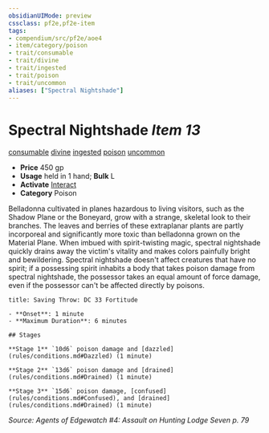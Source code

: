 ```yaml
---
obsidianUIMode: preview
cssclass: pf2e,pf2e-item
tags:
- compendium/src/pf2e/aoe4
- item/category/poison
- trait/consumable
- trait/divine
- trait/ingested
- trait/poison
- trait/uncommon
aliases: ["Spectral Nightshade"]
---
```

# Spectral Nightshade *Item 13*  
[consumable](rules/traits/consumable.md)  [divine](rules/traits/divine.md)  [ingested](rules/traits/ingested.md)  [poison](rules/traits/poison.md)  [uncommon](rules/traits/uncommon.md)  

- **Price** 450 gp
- **Usage** held in 1 hand; **Bulk** L
- **Activate** [Interact](rules/actions/interact.md)
- **Category** Poison

Belladonna cultivated in planes hazardous to living visitors, such as the Shadow Plane or the Boneyard, grow with a strange, skeletal look to their branches. The leaves and berries of these extraplanar plants are partly incorporeal and significantly more toxic than belladonna grown on the Material Plane. When imbued with spirit-twisting magic, spectral nightshade quickly drains away the victim's vitality and makes colors painfully bright and bewildering. Spectral nightshade doesn't affect creatures that have no spirit; if a possessing spirit inhabits a body that takes poison damage from spectral nightshade, the possessor takes an equal amount of force damage, even if the possessor can't be affected directly by poisons.

```ad-inline-affliction
title: Saving Throw: DC 33 Fortitude

- **Onset**: 1 minute
- **Maximum Duration**: 6 minutes

## Stages

**Stage 1** `10d6` poison damage and [dazzled](rules/conditions.md#Dazzled) (1 minute)

**Stage 2** `13d6` poison damage and [drained](rules/conditions.md#Drained) (1 minute)

**Stage 3** `15d6` poison damage, [confused](rules/conditions.md#Confused), and [drained](rules/conditions.md#Drained) (1 minute)
```

*Source: Agents of Edgewatch #4: Assault on Hunting Lodge Seven p. 79*